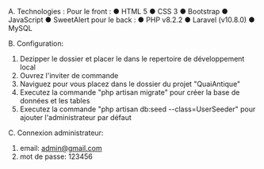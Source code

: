 A. Technologies :
Pour le front :
● HTML 5
● CSS 3
● Bootstrap
● JavaScript
● SweetAlert
pour le back :
● PHP v8.2.2 
● Laravel (v10.8.0)
● MySQL

B. Configuration:
1. Dezipper le dossier et placer le dans le repertoire de développement local
2. Ouvrez l'inviter de commande
3. Naviguez pour vous placez dans le dossier du projet "QuaiAntique"
4. Executez la commande "php artisan migrate" pour créer la base de données et les tables
5. Executez la commande "php artisan db:seed --class=UserSeeder" pour ajouter l'administrateur par défaut

C. Connexion administrateur:
1. email: admin@gmail.com
2. mot de passe: 123456


